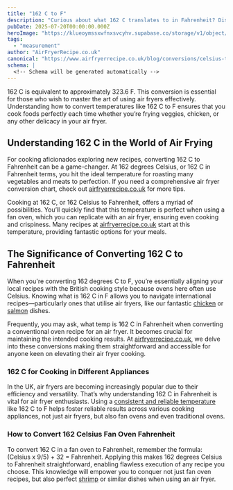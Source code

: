 ```yaml
---
title: "162 C to F"
description: "Curious about what 162 C translates to in Fahrenheit? Discover the temperature conversion you need for your air fryer recipes with our simple guide."
pubDate: 2025-07-20T00:00:00.000Z
heroImage: "https://klueoymssxwfnxsvcyhv.supabase.co/storage/v1/object/public/Shmucket/162-c-to-f.png"
tags:
  - "measurement"
author: "AirFryerRecipe.co.uk"
canonical: "https://www.airfryerrecipe.co.uk/blog/conversions/celsius-to-fahrenheit/162-c-to-f"
schema: |
  <!-- Schema will be generated automatically -->
---
```


<p id="">162 C is equivalent to approximately 323.6 F. This conversion is essential for those who wish to master the art of using air fryers effectively. Understanding how to convert temperatures like 162 C to F ensures that you cook foods perfectly each time whether you’re frying veggies, chicken, or any other delicacy in your air fryer.</p><h2 id="">Understanding 162 C in the World of Air Frying</h2><p id="">For cooking aficionados exploring new recipes, converting 162 C to Fahrenheit can be a game-changer. At 162 degrees Celsius, or 162 C in Fahrenheit terms, you hit the ideal temperature for roasting many vegetables and meats to perfection. If you need a comprehensive air fryer conversion chart, check out <a href="https://www.airfryerrecipe.co.uk/air-fryer-conversion-chart" id="">airfryerrecipe.co.uk</a> for more tips.</p><p id="">Cooking at 162 C, or 162 Celsius to Fahrenheit, offers a myriad of possibilities. You’ll quickly find that this temperature is perfect when using a fan oven, which you can replicate with an air fryer, ensuring even cooking and crispiness. Many recipes at <a href="https://www.airfryerrecipe.co.uk/recipes" id="">airfryerrecipe.co.uk</a> start at this temperature, providing fantastic options for your meals.</p><h2 id="">The Significance of Converting 162 C to Fahrenheit</h2><p id="">When you're converting 162 degrees C to F, you’re essentially aligning your local recipes with the British cooking style because ovens here often use Celsius. Knowing what is 162 C in F allows you to navigate international recipes—particularly ones that utilise air fryers, like our fantastic <a href="https://www.airfryerrecipe.co.uk/recipe-category/chicken" id="">chicken</a> or <a href="https://www.airfryerrecipe.co.uk/recipe-category/salmon" id="">salmon</a> dishes.</p><p id="">Frequently, you may ask, what temp is 162 C in Fahrenheit when converting a conventional oven recipe for an air fryer. It becomes crucial for maintaining the intended cooking results. At <a href="https://www.airfryerrecipe.co.uk/recipe-category/vegetables" id="">airfryerrecipe.co.uk</a>, we delve into these conversions making them straightforward and accessible for anyone keen on elevating their air fryer cooking.</p><h3 id="">162 C for Cooking in Different Appliances</h3><p id="">In the UK, air fryers are becoming increasingly popular due to their efficiency and versatility. That’s why understanding 162 C in Fahrenheit is vital for air fryer enthusiasts. Using a <a href="https://www.airfryerrecipe.co.uk/air-fryer-cleaner" id="">consistent and reliable temperature</a> like 162 C to F helps foster reliable results across various cooking appliances, not just air fryers, but also fan ovens and even traditional ovens.</p><h3 id="">How to Convert 162 Celsius Fan Oven Fahrenheit</h3><p id="">To convert 162 C in a fan oven to Fahrenheit, remember the formula: (Celsius x 9/5) + 32 = Fahrenheit. Applying this makes 162 degrees Celsius to Fahrenheit straightforward, enabling flawless execution of any recipe you choose. This knowledge will empower you to conquer not just fan oven recipes, but also perfect <a href="https://www.airfryerrecipe.co.uk/recipe-category/shrimp" id="">shrimp</a> or similar dishes when using an air fryer.</p>
